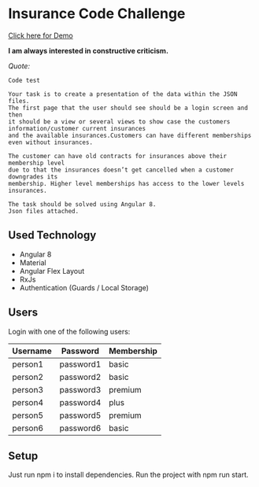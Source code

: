 # Insurance Code Challenge

[Click here for Demo](https://rlmibqqgx.github.stackblitz.io)


**I am always interested in constructive criticism.** 
 
*Quote:*
 ```
Code test

 Your task is to create a presentation of the data within the JSON files.
 The first page that the user should see should be a login screen and then
 it should be a view or several views to show case the customers information/customer current insurances
 and the available insurances.Customers can have different memberships even without insurances.
 
 The customer can have old contracts for insurances above their membership level
 due to that the insurances doesn’t get cancelled when a customer downgrades its
 membership. Higher level memberships has access to the lower levels insurances. 
  
 The task should be solved using Angular 8.
 Json files attached.
```

## Used Technology
* Angular 8
* Material
* Angular Flex Layout
* RxJs
* Authentication (Guards / Local Storage)

## Users
Login with one of the following users:

| Username | Password  | Membership |
|----------|-----------|------------|
| person1  | password1 | basic      |
| person2  | password2 | basic      |
| person3  | password3 | premium    |
| person4  | password4 | plus       |
| person5  | password5 | premium    |
| person6  | password6 | basic      |

## Setup
Just run npm i to install dependencies. Run the project with npm run start.
